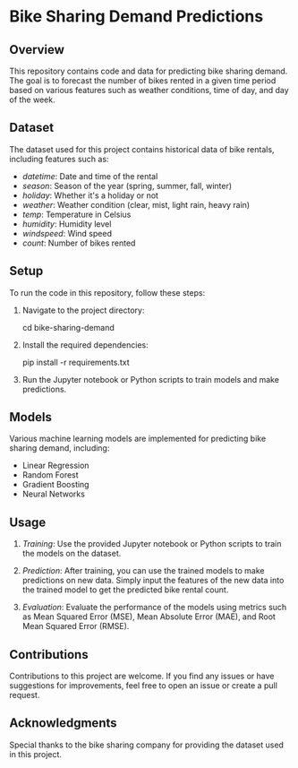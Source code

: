 # Bike Sharing Demand Predictions

## Overview
This repository contains code and data for predicting bike sharing demand. The goal is to forecast the number of bikes rented in a given time period based on various features such as weather conditions, time of day, and day of the week.

## Dataset
The dataset used for this project contains historical data of bike rentals, including features such as:
- *datetime*: Date and time of the rental
- *season*: Season of the year (spring, summer, fall, winter)
- *holiday*: Whether it's a holiday or not
- *weather*: Weather condition (clear, mist, light rain, heavy rain)
- *temp*: Temperature in Celsius
- *humidity*: Humidity level
- *windspeed*: Wind speed
- *count*: Number of bikes rented

## Setup
To run the code in this repository, follow these steps:
   

1. Navigate to the project directory:
   
   cd bike-sharing-demand
   

2. Install the required dependencies:
   
   pip install -r requirements.txt
   

3. Run the Jupyter notebook or Python scripts to train models and make predictions.

## Models
Various machine learning models are implemented for predicting bike sharing demand, including:
- Linear Regression
- Random Forest
- Gradient Boosting
- Neural Networks

## Usage
1. *Training*: Use the provided Jupyter notebook or Python scripts to train the models on the dataset.

2. *Prediction*: After training, you can use the trained models to make predictions on new data. Simply input the features of the new data into the trained model to get the predicted bike rental count.

3. *Evaluation*: Evaluate the performance of the models using metrics such as Mean Squared Error (MSE), Mean Absolute Error (MAE), and Root Mean Squared Error (RMSE).

## Contributions
Contributions to this project are welcome. If you find any issues or have suggestions for improvements, feel free to open an issue or create a pull request.

## Acknowledgments
Special thanks to the bike sharing company for providing the dataset used in this project.
